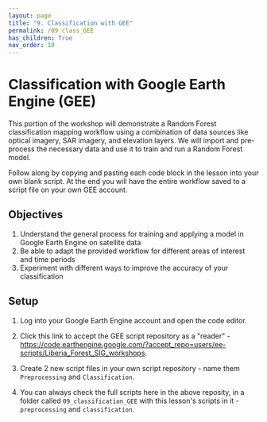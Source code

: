 ```yaml
---
layout: page
title: "9. Classification with GEE"
permalink: /09_class_GEE
has_children: True
nav_order: 10
---
```


# Classification with Google Earth Engine (GEE)

This portion of the workshop will demonstrate a Random Forest classification mapping workflow using a combination of data sources like optical imagery, SAR imagery, and elevation layers. We will  import and pre-process the necessary data and use it to train and run a Random Forest model.

Follow along by copying and pasting each code block in the lesson into your own blank script. At the end you will have the entire workflow saved to a script file on your own GEE account.

## Objectives
1. Understand the general process for training and applying a model in Google Earth Engine on satellite data
2. Be able to adapt the provided workflow for different areas of interest and time periods
3. Experiment with different ways to improve the accuracy of your classification

## Setup     

1. Log into your Google Earth Engine account and open the code editor.
2. Click this link to accept the GEE script repository as a "reader" - <a href="https://code.earthengine.google.com/?accept_repo=users/ee-scripts/Liberia_Forest_SIG_workshops" target="_blank" rel="noopener noreferrer">https://code.earthengine.google.com/?accept_repo=users/ee-scripts/Liberia_Forest_SIG_workshops</a>.

3. Create 2 new script files in your own script repository - name them `Preprocessing` and `Classification`.
4. You can always check the full scripts here in the above reposity, in a folder called `09_classification_GEE` with this lesson's scripts in it - `preprocessing` and `classification`.